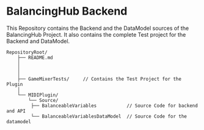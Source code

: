 # BalancingHub Backend
This Repository contains the Backend and the DataModel sources of the BalancingHub Project.
It also contains the complete Test project for the Backend and DataModel.


```
RepositoryRoot/
    ├── README.md           
    │                      
    │                      
    │                      
    ├── GameMixerTests/     // Contains the Test Project for the Plugin
    │                       
    └── MIDIPlugin/
        └── Source/         
         ├── BalanceableVariables           // Source Code for backend and API 
         └── BalanceableVariablesDataModel  // Source Code for the datamodel
```